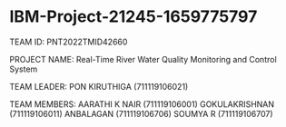 # IBM-Project-21245-1659775797






TEAM ID:
PNT2022TMID42660

PROJECT NAME:
Real-Time River Water Quality Monitoring and Control System

TEAM LEADER:
PON KIRUTHIGA (711119106021)

TEAM MEMBERS:
AARATHI K NAIR (711119106001)
GOKULAKRISHNAN  (711119106011)
ANBALAGAN (711119106706)
SOUMYA R (711119106707)


